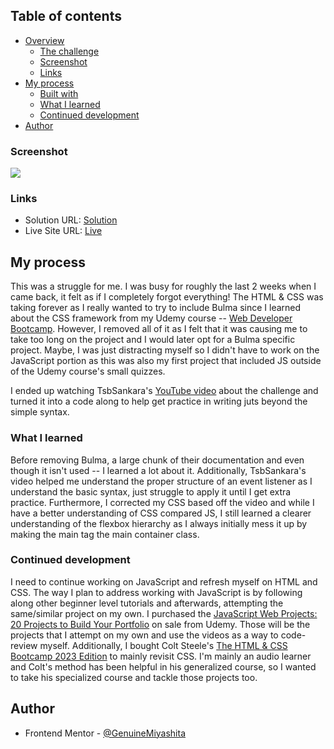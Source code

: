 ## Table of contents

- [Overview](#overview)
  - [The challenge](#the-challenge)
  - [Screenshot](#screenshot)
  - [Links](#links)
- [My process](#my-process)
  - [Built with](#built-with)
  - [What I learned](#what-i-learned)
  - [Continued development](#continued-development)
- [Author](#author)

### Screenshot

![](./images/finalProduct.png)

### Links

- Solution URL: [Solution](https://www.frontendmentor.io/solutions/qr-code-component-CdsTxIFAbA)
- Live Site URL: [Live](https://genuinemiyashita.github.io/QR-Code-Component/)

## My process

This was a struggle for me. I was busy for roughly the last 2 weeks when I came back, it felt as if I completely forgot everything! The HTML & CSS was taking forever as I really wanted to try to include Bulma since I learned about the CSS framework from my Udemy course -- [Web Developer Bootcamp](https://www.udemy.com/course/the-web-developer-bootcamp/). However, I removed all of it as I felt that it was causing me to take too long on the project and I would later opt for a Bulma specific project. Maybe, I was just distracting myself so I didn't have to work on the JavaScript portion as this was also my first project that included JS outside of the Udemy course's small quizzes.

I ended up watching TsbSankara's [YouTube video](https://www.youtube.com/watch?v=cQnUopEeZgw) about the challenge and turned it into a code along to help get practice in writing juts beyond the simple syntax.

### What I learned

Before removing Bulma, a large chunk of their documentation and even though it isn't used -- I learned a lot about it. Additionally, TsbSankara's video helped me understand the proper structure of an event listener as I understand the basic syntax, just struggle to apply it until I get extra practice. Furthermore, I corrected my CSS based off the video and while I have a better understanding of CSS compared JS, I still learned a clearer understanding of the flexbox hierarchy as I always initially mess it up by making the main tag the main container class.

### Continued development

I need to continue working on JavaScript and refresh myself on HTML and CSS. The way I plan to address working with JavaScript is by following along other beginner level tutorials and afterwards, attempting the same/similar project on my own. I purchased the [JavaScript Web Projects: 20 Projects to Build Your Portfolio](https://www.udemy.com/course/javascript-web-projects-to-build-your-portfolio-resume/) on sale from Udemy. Those will be the projects that I attempt on my own and use the videos as a way to code-review myself. Additionally, I bought Colt Steele's [The HTML & CSS Bootcamp 2023 Edition](https://www.udemy.com/course/html-and-css-bootcamp/) to mainly revisit CSS. I'm mainly an audio learner and Colt's method has been helpful in his generalized course, so I wanted to take his specialized course and tackle those projects too.

## Author

- Frontend Mentor - [@GenuineMiyashita](https://www.frontendmentor.io/profile/GenuineMiyashita)
